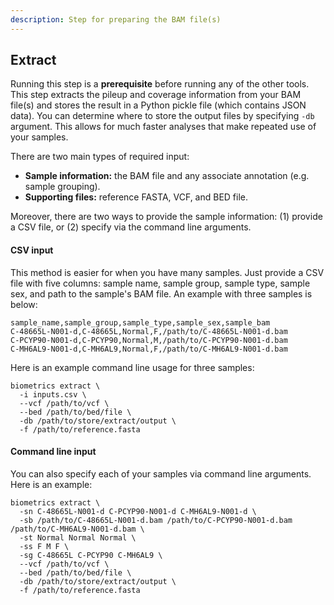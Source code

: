 ```yaml
---
description: Step for preparing the BAM file(s)
---
```


## Extract
Running this step is a **prerequisite** before running any of the other tools. This step extracts the pileup and coverage information from your BAM file(s) and stores the result in a Python pickle file (which contains JSON data). You can determine where to store the output files by specifying `-db` argument. This allows for much faster analyses that make repeated use of your samples.

There are two main types of required input:

- **Sample information:** the BAM file and any associate annotation (e.g. sample grouping).
- **Supporting files:** reference FASTA, VCF, and BED file.

Moreover, there are two ways to provide the sample information: (1) provide a CSV file, or (2) specify via the command line arguments.

#### CSV input
This method is easier for when you have many samples. Just provide a CSV file with five columns: sample name, sample group, sample type, sample sex, and path to the sample's BAM file. An example with three samples is below:

```text
sample_name,sample_group,sample_type,sample_sex,sample_bam
C-48665L-N001-d,C-48665L,Normal,F,/path/to/C-48665L-N001-d.bam
C-PCYP90-N001-d,C-PCYP90,Normal,M,/path/to/C-PCYP90-N001-d.bam
C-MH6AL9-N001-d,C-MH6AL9,Normal,F,/path/to/C-MH6AL9-N001-d.bam
```

Here is an example command line usage for three samples:

```shell
biometrics extract \
  -i inputs.csv \
  --vcf /path/to/vcf \
  --bed /path/to/bed/file \
  -db /path/to/store/extract/output \
  -f /path/to/reference.fasta
```

#### Command line input
You can also specify each of your samples via command line arguments. Here is an example:

```shell
biometrics extract \
  -sn C-48665L-N001-d C-PCYP90-N001-d C-MH6AL9-N001-d \
  -sb /path/to/C-48665L-N001-d.bam /path/to/C-PCYP90-N001-d.bam /path/to/C-MH6AL9-N001-d.bam \
  -st Normal Normal Normal \
  -ss F M F \
  -sg C-48665L C-PCYP90 C-MH6AL9 \
  --vcf /path/to/vcf \
  --bed /path/to/bed/file \
  -db /path/to/store/extract/output \
  -f /path/to/reference.fasta
```
